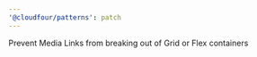 ```yaml
---
'@cloudfour/patterns': patch
---
```


Prevent Media Links from breaking out of Grid or Flex containers
